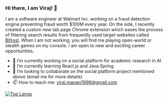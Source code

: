 ### Hi there, I am Viraj! 👋

I am a software engineer at Walmart Inc. working on a fraud detection engine preventing fraud worth $100M every year. On the side, I recently created a custom new tab page Chrome extension which eases the process of filtering search results from frequently used target websites called [Bifrost](https://bifrost.virajmavani.com/). When I am not working, you will find me playing open-world or stealth games on my console. I am open to new and exciting career opportunities.

- 🔭 I’m currently working on a social platform for academic research in AI
- 🌱 I’m currently learning React.js and Java Spring
- 👯 I’m looking to collaborate on the social platform project mentioned above (email me for more details)
- 📫 How to reach me: viraj.mavani1996@gmail.com

<!--
**virajmavani/virajmavani** is a ✨ _special_ ✨ repository because its `README.md` (this file) appears on your GitHub profile.

Here are some ideas to get you started:

- 🤔 I’m looking for help with ...
- 😄 Pronouns: ...
- ⚡ Fun fact: ...
-->

[![Top Langs](https://github-readme-stats.vercel.app/api/top-langs/?username=virajmavani&layout=compact)](https://github.com/anuraghazra/github-readme-stats)
